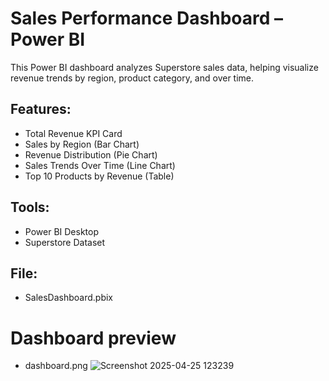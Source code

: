 # Sales Performance Dashboard – Power BI

This Power BI dashboard analyzes Superstore sales data, helping visualize revenue trends by region, product category, and over time.

## Features:
- Total Revenue KPI Card
- Sales by Region (Bar Chart)
- Revenue Distribution (Pie Chart)
- Sales Trends Over Time (Line Chart)
- Top 10 Products by Revenue (Table)

## Tools:
- Power BI Desktop
- Superstore Dataset

## File:
- SalesDashboard.pbix

# Dashboard preview 
- dashboard.png
![Screenshot 2025-04-25 123239](https://github.com/user-attachments/assets/7a22c0e9-c19f-4ca8-b8cf-9a3e467215ea)
